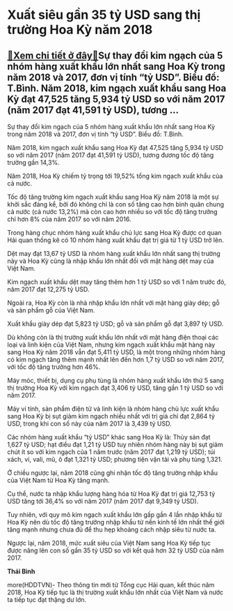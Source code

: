 Xuất siêu gần 35 tỷ USD sang thị trường Hoa Kỳ năm 2018
=======================================================

[:gift:Xem chi tiết ở đây:gift:](https://hddtvn.com/xuat-sieu-gan-35-ty-usd-sang-thi-truong-hoa-ky-nam-2018/)Sự thay đổi kim ngạch của 5 nhóm hàng xuất khẩu lớn nhất sang Hoa Kỳ trong năm 2018 và 2017, đơn vị tính “tỷ USD”. Biểu đồ: T.Bình. Năm 2018, kim ngạch xuất khẩu sang Hoa Kỳ đạt 47,525 tăng 5,934 tỷ USD so với năm 2017 (năm 2017 đạt 41,591 tỷ USD), tương …
----------------------------------------------------------------------------------------------------------------------------------------------------------------------------------------------------------------------------------------------------------------







 






 Sự thay đổi kim ngạch của 5 nhóm hàng xuất khẩu lớn nhất sang Hoa Kỳ trong năm 2018 và 2017, đơn vị tính “tỷ USD”. Biểu đồ: T.Bình. 


Năm 2018, kim ngạch xuất khẩu sang Hoa Kỳ đạt 47,525 tăng 5,934 tỷ USD so với năm 2017 (năm 2017 đạt 41,591 tỷ USD), tương đương tốc độ tăng trưởng gần 14,3%.


Năm 2018, Hoa Kỳ chiếm tỷ trọng tới 19,52% tổng kim ngạch xuất khẩu của cả nước.


Tốc độ tăng trường kim ngạch xuất khẩu sang Hoa Kỳ năm 2018 là một sự khởi sắc đáng kể, bởi đó không chỉ là con số tăng cao hơn bình quân chung cả nước (cả nước 13,2%) mà còn cao hơn nhiều so với tốc độ tăng trưởng chỉ hơn 8% của năm 2017 so với năm 2016.


Trong hàng chục nhóm hàng xuất khẩu chủ lực sang Hoa Kỳ được cơ quan Hải quan thống kê có 10 nhóm hàng xuất khẩu đạt trị giá từ 1 tỷ USD trở lên.


Dệt may đạt 13,67 tỷ USD là nhóm hàng xuất khẩu lớn nhất sang thị trường này và Hoa Kỳ cũng là nhập khẩu lớn nhất đối với mặt hàng dệt may của Việt Nam.


Kim ngạch xuất khẩu dệt may tăng thêm hơn 1 tỷ USD so với 1 năm trước đó, năm 2017 đạt 12,275 tỷ USD.


Ngoài ra, Hoa Kỳ còn là nhà nhập khẩu lớn nhất với mặt hàng giày dép; gỗ và sản phẩm gỗ của Việt Nam.


Xuất khẩu giày dép đạt 5,823 tỷ USD; gỗ và sản phẩm gỗ đạt 3,897 tỷ USD.


Dù không còn là thị trường xuất khẩu lớn nhất với mặt hàng điện thoại các loại và linh kiện của Việt Nam, nhưng kim ngạch xuất khẩu mặt hàng này sang Hoa Kỳ năm 2018 vẫn đạt 5,411 tỷ USD, là một trong những nhóm hàng có kim ngạch tăng thêm mạnh nhất lên đến hơn 1,7 tỷ USD so với năm 2017, với tốc độ tăng trưởng hơn 46%.


Máy móc, thiết bị, dụng cụ phụ tùng là nhóm hàng xuất khẩu lớn thứ 5 sang thị trường Hoa Kỳ với kim ngạch đạt 3,406 tỷ USD, tăng gần 1 tỷ USD so với năm 2017.


Máy vi tính, sản phẩm điện tử và linh kiện là nhóm hàng chủ lực xuất khẩu sang Hoa Kỳ bị sụt giảm kim ngạch nhiều nhất với trị giá chỉ đạt 2,864 tỷ USD, trong khi con số này của năm 2017 là 3,439 tỷ USD.


Các nhóm hàng xuất khẩu “tỷ USD” khác sang Hoa Kỳ là: Thủy sản đạt 1,627 tỷ USD; hạt điều đạt 1,21 tỷ USD tuy nhiên nhóm hàng này bị sụt giảm chút ít so với kim ngạch của 1 năm trước (năm 2017 đạt 1,219 tỷ USD); túi xách, ví, vali, mũ, ô đạt 1,321 tỷ USD; phương tiện vận tải và phụ tùng 1,321.


Ở chiều ngược lại, năm 2018 cũng ghi nhận tốc độ tăng trường nhập khẩu của Việt Nam từ Hoa Kỳ tăng mạnh.


Cụ thể, nước ta nhập khẩu lượng hàng hóa từ Hoa Kỳ đạt trị giá 12,753 tỷ USD tăng tới 36,4% so với năm 2017 (năm 2017 đạt 9,349 tỷ USD).


Tuy nhiên, với quy mô kim ngạch xuất khẩu lớn gấp gần 4 lần nhập khẩu từ Hoa Kỳ nên dù tốc độ tăng trưởng nhập khẩu từ nền kinh tế lớn nhất thế giới tăng mạnh nhưng chưa đủ để thu hẹp khoảng cách nhập siêu từ nước ta.


Ngược lại, năm 2018, mức xuất siêu của Việt Nam sang Hoa Kỳ tiếp tục được nâng lên con số gần 35 tỷ USD so với kết quả hơn 32 tỷ USD của năm 2017.






**Thái Bình**



more(HDDTVN)- Theo thông tin mới từ Tổng cục Hải quan, kết thúc năm 2018, Hoa Kỳ tiếp tục là thị trường xuất khẩu lớn nhất của Việt Nam và nước ta tiếp tục đạt thặng dư lớn.

